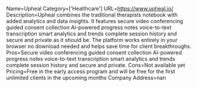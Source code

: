 Name=Upheal
Category=['Healthcare']
URL=https://www.upheal.io/
Description=Upheal combines the traditional therapists notebook with added analytics and data insights. It features secure video conferencing guided consent collection AI-powered progress notes voice-to-text transcription smart analytics and trends complete session history and secure and private as it should be. The platform works entirely in your browser no download needed and helps save time for client breakthroughs.
Pros=Secure video conferencing guided consent collection AI-powered progress notes voice-to-text transcription smart analytics and trends complete session history and secure and private.
Cons=Not available yet
Pricing=Free in the early access program and will be free for the first unlimited clients in the upcoming months
Company Address=nan
